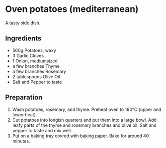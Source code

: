# Oven potatoes (mediterranean)
A tasty side dish.


## Ingredients

* 500g Potatoes, waxy
* 3 Garlic Cloves
* 1 Onion, mediumsized
* a few branches Thyme
* a few branches Rosemary
* 2 tablespoons Olive Oil
* Salt and Pepper to taste


## Preparation

1. Wash potatoes, rosemary, and thyme. Preheat oven to 190°C (upper and lower heat).
2. Cut potatoes into longish quarters and put them into a large bowl. Add leafy parts of the thyme and rosemary branches and olive oil. Salt and pepper to taste and mix well.
3. Put on a baking tray covred with baking paper. Bake for around 40 minutes. 

